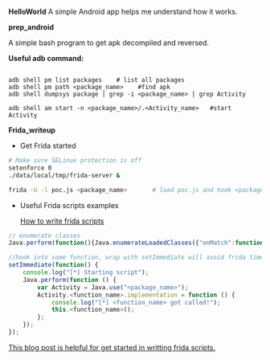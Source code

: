 **HelloWorld**
A simple Android app helps me understand how it works.

**prep_android**

A simple bash program to get apk decompiled and reversed.

**Useful adb command:**

~~~

adb shell pm list packages    # list all packages
adb shell pm path <package_name> 	#find apk
adb shell dumpsys package | grep -i <package_name> | grep Activity

adb shell am start -n <package_name>/.<Activity_name> 	#start Activity
~~~

**Frida_writeup**

- Get Frida started

~~~BASH
# Make sure SELinux protection is off
setenforce 0
./data/local/tmp/frida-server & 

frida -U -l poc.js <package_name>		# load poc.js and hook <package_name>

~~~

- Useful Frida scripts examples

	[How to write frida scripts](https://www.frida.re/docs/javascript-api/#java)

~~~javascript
// enumerate classes
Java.perform(function(){Java.enumerateLoadedClasses({"onMatch":function(className){ console.log(className) },"onComplete":function(){}})})

//hook into some function, wrap with setImmediate will avoid frida timeout
setImmediate(function() {
    console.log("[*] Starting script");
	Java.perform(function () {
	    var Activity = Java.use("<package_name>");
	    Activity.<function_name>.implementation = function () {
	        console.log("[*] <function_name> got called!");
	        this.<function_name>();
	    };
	});
});

~~~

[This blog post is helpful for get started in writting frida scripts.](https://www.codemetrix.net/hacking-android-apps-with-frida-1/)

